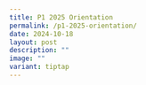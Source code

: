 ```yaml
---
title: P1 2025 Orientation
permalink: /p1-2025-orientation/
date: 2024-10-18
layout: post
description: ""
image: ""
variant: tiptap
---
```

